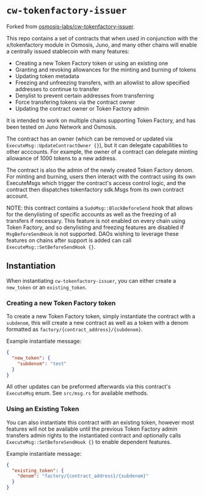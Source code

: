 # `cw-tokenfactory-issuer`

Forked from [osmosis-labs/cw-tokenfactory-issuer](https://github.com/osmosis-labs/cw-tokenfactory-issuer).

This repo contains a set of contracts that when used in conjunction with the x/tokenfactory module in Osmosis, Juno, and many other chains will enable a centrally issued stablecoin with many features:

- Creating a new Token Factory token or using an existing one
- Granting and revoking allowances for the minting and burning of tokens
- Updating token metadata
- Freezing and unfreezing transfers, with an allowlist to allow specified addresses to continue to transfer
- Denylist to prevent certain addresses from transferring
- Force transfering tokens via the contract owner
- Updating the contract owner or Token Factory admin

It is intended to work on multiple chains supporting Token Factory, and has been tested on Juno Network and Osmosis.

The contract has an owner (which can be removed or updated via `ExecuteMsg::UpdateContractOwner {}`), but it can delegate capabilities to other acccounts. For example, the owner of a contract can delegate minting allowance of 1000 tokens to a new address.

The contract is also the admin of the newly created Token Factory denom. For minting and burning, users then interact with the contract using its own ExecuteMsgs which trigger the contract's access control logic, and the contract then dispatches tokenfactory sdk.Msgs from its own contract account.

NOTE: this contract contains a `SudoMsg::BlockBeforeSend` hook that allows for the denylisting of specific accounts as well as the freezing of all transfers if necessary. This feature is not enabled on every chain using Token Factory, and so denylisting and freezing features are disabled if `MsgBeforeSendHook` is not supported. DAOs wishing to leverage these features on chains after support is added can call `ExecuteMsg::SetBeforeSendHook {}`.

## Instantiation

When instantiating `cw-tokenfactory-issuer`, you can either create a `new_token` or an `existing_token`.

### Creating a new Token Factory token

To create a new Token Factory token, simply instantiate the contract with a `subdenom`, this will create a new contract as well as a token with a denom formatted as `factory/{contract_address}/{subdenom}`.

Example instantiate message:

```json
{
  "new_token": {
    "subdenom": "test"
  }
}
```

All other updates can be preformed afterwards via this contract's `ExecuteMsg` enum. See `src/msg.rs` for available methods.

### Using an Existing Token

You can also instantiate this contract with an existing token, however most features will not be available until the previous Token Factory admin transfers admin rights to the instantiated contract and optionally calls `ExecuteMsg::SetBeforeSendHook {}` to enable dependent features.

Example instantiate message:

```json
{
  "existing_token": {
    "denom": "factory/{contract_address}/{subdenom}"
  }
}
```
